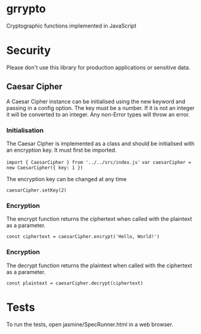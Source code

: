 # grrypto

Cryptographic functions implemented in JavaScript

# Security

Please don't use this library for production applications or sensitive data.

## Caesar Cipher

A Caesar Cipher instance can be initialised using the new keyword and passing in a config option. The key must be a number. If it is not an integer it will be converted to an integer. Any non-Error types will throw an error.

### Initialisation

The Caesar Cipher is implemented as a class and should be initialised with an encryption key. It must first be imported.

`import { CaesarCipher } from '../../src/index.js'`
`var caesarCipher = new CaesarCipher({ key: 1 })`

The encryption key can be changed at any time

`caesarCipher.setKey(2)`

### Encryption

The encrypt function returns the ciphertext when called with the plaintext as a parameter.

`const ciphertext = caesarCipher.encrypt('Hello, World!')`

### Encryption

The decrypt function returns the plaintext when called with the ciphertext as a parameter.

`const plaintext = caesarCipher.decrypt(ciphertext)`

# Tests

To run the tests, open jasmine/SpecRunner.html in a web browser.

